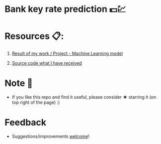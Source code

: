 # Bank key rate prediction 💵💹

# Resources 📋:

1.  [Result of my work / Project - Machine Learning model](https://github.com/vnikifirov/DataScience/tree/master/20230204_Python_Finance_MachineLearning_KeyRatePrediction_Anastasiya/Result)

2. [Source code what I have received](https://github.com/vnikifirov/DataScience/tree/master/20230204_Python_Finance_MachineLearning_KeyRatePrediction_Anastasiya/Source)

# Note 📝

* If you like this repo and find it useful, please consider ★ starring it (on top right of the page) :)

# Feedback
* Suggestions/improvements [welcome](https://github.com/vnikifirov/DataScience/issues)!
